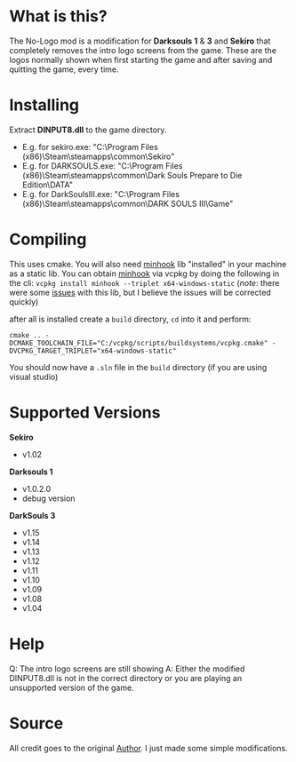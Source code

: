 # What is this?
The No-Logo mod is a modification for **Darksouls** **1** & **3** and **Sekiro** that completely removes the intro logo screens from the game.
These are the logos normally shown when first starting the game and after saving and quitting the game, every time.

# Installing
Extract **DINPUT8.dll** to the game directory. 	
 -  E.g. for sekiro.exe: "C:\Program Files (x86)\Steam\steamapps\common\Sekiro\"
 -  E.g. for DARKSOULS.exe: "C:\Program Files (x86)\Steam\steamapps\common\Dark Souls Prepare to Die Edition\DATA\"
 - E.g. for DarkSoulsIII.exe: "C:\Program Files (x86)\Steam\steamapps\common\DARK SOULS III\Game\"

# Compiling
This uses cmake. 
You will also need [minhook](https://github.com/TsudaKageyu/minhook) lib "installed" in your machine as a static lib.
You can obtain  [minhook](https://github.com/TsudaKageyu/minhook) via vcpkg by doing the following in the cli:
`vcpkg install minhook --triplet x64-windows-static`
(*note*: there were some [issues](https://github.com/microsoft/vcpkg/issues/12043) with this lib, but I believe the issues will be corrected quickly)

after all is installed create a `build` directory, `cd` into it and perform:
```
cmake .. -DCMAKE_TOOLCHAIN_FILE="C:/vcpkg/scripts/buildsystems/vcpkg.cmake" -DVCPKG_TARGET_TRIPLET="x64-windows-static"
```
You should now have a `.sln` file in the `build` directory (if you are using visual studio)


# Supported Versions
**Sekiro**
- v1.02

**Darksouls 1**
- v1.0.2.0
- debug version

**DarkSouls 3**
- v1.15
- v1.14
- v1.13
- v1.12
- v1.11
- v1.10
- v1.09
- v1.08
- v1.04

# Help

Q: The intro logo screens are still showing
A: Either the modified DINPUT8.dll is not in the correct directory or you are playing an unsupported version of the game.

# Source
All credit goes to the original [Author](https://github.com/bladecoding/DarkSouls3RemoveIntroScreens).
I just made some simple modifications.

